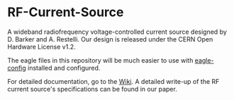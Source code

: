 # RF-Current-Source

A wideband radiofrequency voltage-controlled current source designed by D. Barker and A. Restelli.
Our design is released under the CERN Open Hardware License v1.2.

The eagle files in this repository will be much easier to use with [eagle-config](https://github.com/JQIamo/eagle-config) installed and configured.

For detailed documentation, go to the [Wiki](https://github.com/JQIamo/aom-driver/wiki/AOM-Driver-Wiki). A detailed write-up of the RF current source's specifications can be found in our paper.
